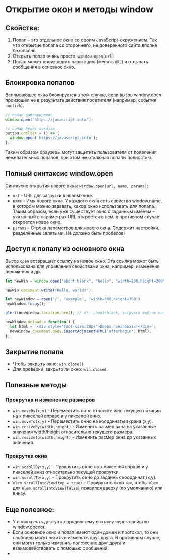 # Открытие окон и методы window

## Свойства:

1. Попап – это отдельное окно со своим JavaScript-окружением. 
   Так что открытие попапа со стороннего, не доверенного сайта вполне безопасно
2. Открыть попап очень просто. `window.open(url)`
3. Попап может производить навигацию (менять `URL`) и отсылать сообщения в основное окно.

## Блокировка попапов

Всплывающее окно блокируется в том случае, если вызов window.open произошёл 
не в результате действия посетителя (например, события `onclick`).

```js
// попап заблокирован
window.open('https://javascript.info');

// попап будет показан
button.onclick = () => {
  window.open('https://javascript.info');
};
```

Таким образом браузеры могут защитить пользователя 
от появления нежелательных попапов, при этом не отключая попапы полностью.

## Полный синтаксис window.open

Синтаксис открытия нового окна: `window.open(url, name, params)`:

- `url` - URL для загрузки в новом окне.
- `name` - Имя нового окна. У каждого окна есть свойство window.name, в котором можно задавать, какое окно использовать для попапа. 
  Таким образом, если уже существует окно с заданным именем – указанный в параметрах URL откроется в нем, в противном случае откроется новое окно.
- `params` - Строка параметров для нового окна. Содержит настройки, разделённые запятыми. Не должно быть пробелов.

## Доступ к попапу из основного окна

Вызов `open` возвращает ссылку на новое окно. 
Эта ссылка может быть использована для управления свойствами окна, например, изменения положения и др.

```js
let newWin = window.open("about:blank", "hello", "width=200,height=200");

newWin.document.write("Hello, world!");
```

```js
let newWindow = open('/', 'example', 'width=300,height=300')
newWindow.focus();

alert(newWindow.location.href); // (*) about:blank, загрузка ещё не началась

newWindow.onload = function() {
  let html = `<div style="font-size:30px">Добро пожаловать!</div>`;
  newWindow.document.body.insertAdjacentHTML('afterbegin', html);
};
```

## Закрытие попапа

- Чтобы закрыть окно: `win.close()`
- Для проверки, закрыто ли окно: `win.closed`.

## Полезные методы

### Прокрутка и изменение размеров

- `win.moveBy(x,y)` - Переместить окно относительно текущей позиции на x пикселей вправо и y пикселей вниз.
- `win.moveTo(x,y)` - Переместить окно на координаты экрана (x,y).
- `win.resizeBy(width,height)` - Изменить размер окна на указанные значения width/height относительно текущего размера. 
- `win.resizeTo(width,height)` - Изменить размер окна до указанных значений.

### Прокрутка окна

- `win.scrollBy(x,y)` - Прокрутить окно на x пикселей вправо и y пикселей вниз относительно текущей прокрутки.
- `win.scrollTo(x,y)` - Прокрутить окно до заданных координат (x,y).
- `elem.scrollIntoView(top = true)` - Прокрутить окно так, чтобы `elem` для `elem.scrollIntoView(false)` появился 
   вверху (по умолчанию) или внизу.

## Еще полезное:

- У попапа есть доступ к породившему его окну через свойство window.opener.
- Если основное окно и попап имеют один домен и протокол, то они свободно могут читать и изменять друг друга. 
  В противном случае, они могут только изменять положение друг друга и взаимодействовать с помощью сообщений.
- 